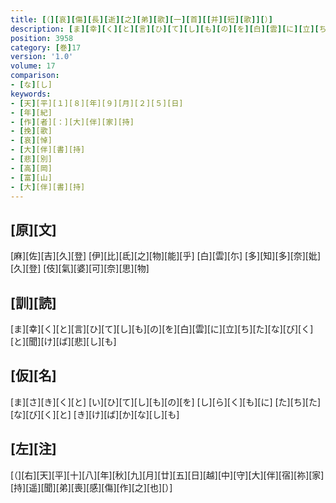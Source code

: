 ```yaml
---
title: [（][哀][傷][長][逝][之][弟][歌][一][首][[并][短][歌]][）]
description: [ま][幸][く][と][言][ひ][て][し][も][の][を][白][雲][に][立][ち][た][な][び][く][と][聞][け][ば][悲][し][も]
position: 3958
category: [巻]17
version: '1.0'
volume: 17
comparison:
- [な][し]
keywords:
- [天][平][１][８][年][９][月][２][５][日]
- [年][紀]
- [作][者][：][大][伴][家][持]
- [挽][歌]
- [哀][悼]
- [大][伴][書][持]
- [悲][別]
- [高][岡]
- [富][山]
- [大][伴][書][持]
---
```


## [原][文]

[麻][佐][吉][久][登] [伊][比][氐][之][物][能][乎] [白][雲][尓] [多][知][多][奈][妣][久][登] [伎][氣][婆][可][奈][思][物]

## [訓][読]

[ま][幸][く][と][言][ひ][て][し][も][の][を][白][雲][に][立][ち][た][な][び][く][と][聞][け][ば][悲][し][も]

## [仮][名]

[ま][さ][き][く][と] [い][ひ][て][し][も][の][を] [し][ら][く][も][に] [た][ち][た][な][び][く][と] [き][け][ば][か][な][し][も]

## [左][注]

[（][右][天][平][十][八][年][秋][九][月][廿][五][日][越][中][守][大][伴][宿][祢][家][持][遥][聞][弟][喪][感][傷][作][之][也][）]
